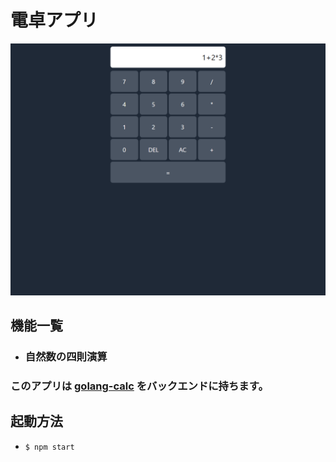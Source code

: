 # 電卓アプリ

![Screenshot of index page.](./images/index_page.png)

## 機能一覧

- ### 自然数の四則演算

### このアプリは [golang-calc](https://github.com/mizore-fu/golang-calc) をバックエンドに持ちます。

## 起動方法

- `$ npm start`
